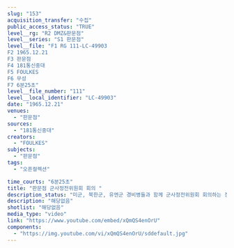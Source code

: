 ```yaml
---
slug: "153"
acquisition_transfer: "수집"
public_access_status: "TRUE"
level__rg: "R2 DMZ&판문점"
level__series: "S1 판문점"
level__file: "F1 RG 111-LC-49903
F2 1965.12.21
F3 판문점 
F4 181통신중대
F5 FOULKES
F6 무성 
F7 6분25초"
level__file_number: "111"
level__local_identifier: "LC-49903"
date: "1965.12.21"
venues: 
  - "판문점"
sources: 
  - "181통신중대"
creators: 
  - "FOULKES"
subjects: 
  - "판문점"
tags: 
  - "오픈컬렉션"

time_courts: "6분25초"
title: "판문점 군사정전위원회 회의 "
description_status: "미군, 북한군, 유엔군 경비병들과 함께 군사정전위원회 회의하는 장면들, 방문자가 주변을 둘러 보고 있다. Harry Sands(USAF) 장군은 회의 장소를 떠나 차를 타고 출발한다. 북한 경비병들이 행진하고 있다. 한국 언론인들은 북한 사람들과 이야기를 나누고 있다."
description: "해당없음"
shotlist: "해당없음"
media_type: "video"
link: "https://www.youtube.com/embed/xQmQS4enOrU"
components: 
  - "https://img.youtube.com/vi/xQmQS4enOrU/sddefault.jpg"
---
```

